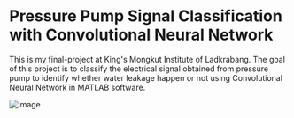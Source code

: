 # Pressure Pump Signal Classification with Convolutional Neural Network

This is my final-project at King's Mongkut Institute of Ladkrabang.
The goal of this project is to classify the electrical signal obtained from pressure pump to identify whether water leakage happen or not using Convolutional Neural Network in MATLAB software.

![image](https://github.com/Asupreya/Pressure_Pump_Project/assets/115262948/4ce4c57d-4795-40e4-8b51-aa0d3f94aabd)
